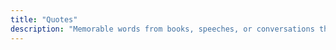 ```yaml
---
title: "Quotes"
description: "Memorable words from books, speeches, or conversations that resonate with me. Some are vivid, visual, and poetic quotes that evoke strong imagery and emotions—almost like paintings"
---
```

